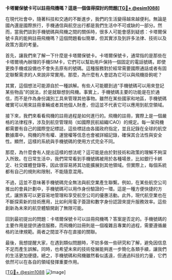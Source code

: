 **卡塔爾保號卡可以註冊飛機嗎？這是一個值得探討的問題[[TG💪+ @esim1088](https://t.me/s/esim1088)]**

在現代社會中，隨著科技和交通的不斷進步，我們的生活變得越來越便利。無論是國內還是國際旅行，手機通信與航空出行都是我們生活中不可或缺的一部分。然而，當我們談到手機號碼與飛機之間的關係時，很多人可能會感到疑惑：卡塔爾保號卡真的能夠註冊飛機嗎？這個問題看似簡單，但其實涉及到許多法律、技術以及政策方面的考量。

首先，讓我們來了解一下什麼是卡塔爾保號卡。卡塔爾保號卡，通常指的是那些在卡塔爾境內辦理的手機SIM卡，它們可以幫助用戶保持一個固定的電話號碼，即使更換手機或設備也不會失去原有的號碼。這種服務對於經常需要國際通話或者有固定聯繫需求的人來說非常實用。那麼，為什麼有人會認為它可以與飛機掛鉤呢？

其實，這個想法可能源自於一種誤解。有些人可能聽到過“手機號碼可以用來登記某些物品”的說法，於是就聯想到飛機。事實上，手機號碼主要的功能是在於通信，而不是作為身份識別工具來管理其他事物。雖然在某些國家和地區，手機號碼確實可以用來註冊車輛或者其他個人財產，但這並不代表它可以應用到航空領域。

接下來，我們來看看飛機的註冊過程是如何進行的。飛機的註冊，實際上是一個嚴格的法律程序，涉及到航空管理局（如國際民航組織ICAO）的規定。每一架飛機都需要有自己的國際登記標誌，這些標誌由各國政府指定，並且記錄在全球的航空數據庫中。飛機的所有權、運營權等信息也會被詳細記錄，確保其合法性與安全性。顯然，這樣的系統與手機號碼的使用方式完全不同。

那麼，為什麼會有人提出這樣的想法呢？這可能是由於對技術和政策的理解不夠深入所致。在日常生活中，我們常常看到手機號碼被用於各種場景，比如銀行卡綁定、社交媒體登錄等，因此很容易將其功能擴展到其他領域。但實際上，每個系統都有自己的規則和限制，不能隨意混用。

不過，這並不意味著手機號碼完全無法與航空業產生聯繫。例如，在某些航空公司推出的會員計劃中，手機號碼可以用作身份驗證的一環。這是一種方便快捷的方式，讓旅客可以更容易地管理和享受航空公司的優惠活動。此外，現代航空業也在不斷探索新的技術應用，比如利用電子簽證和數字身份認證來提升服務效率。這些創新為未來的航空體驗開創了無限可能。

回到最初提出的問題：卡塔爾保號卡可以註冊飛機嗎？答案是否定的。手機號碼的主要作用是提供通信服務，而飛機的註冊則是一個複雜且專業的過程，需要遵循嚴格的法律規範。兩者之間並不存在直接的關聯。

最後，我想提醒大家，在遇到類似問題時，不妨多做一些研究和了解，避免因信息不足而產生誤解。同時，也希望未來的技術發展能夠進一步簡化各類手續，讓我們的生活更加便捷。總之，手機號碼和飛機雖然看似遙遠，但通過科技的力量，它們依然可以在各自的領域發揮重要作用。

[[TG💪+ @esim1088](https://t.me/s/esim1088) ![Image](https://i.postimg.cc/4NQfJmqS/Snipaste-2025-05-13-00-14-12.png)]